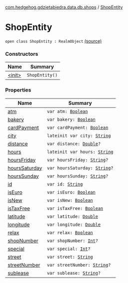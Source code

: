 [com.hedgehog.gdzietabiedra.data.db.shops](../index.md) / [ShopEntity](./index.md)

# ShopEntity

`open class ShopEntity : RealmObject` [(source)](https://github.com/asvid/GdzieTaBiedra/tree/master/app/src/main/java/com/hedgehog/gdzietabiedra/data/repository/shops/ShopEntity.kt#L10)

### Constructors

| Name | Summary |
|---|---|
| [&lt;init&gt;](-init-.md) | `ShopEntity()` |

### Properties

| Name | Summary |
|---|---|
| [atm](atm.md) | `var atm: `[`Boolean`](https://kotlinlang.org/api/latest/jvm/stdlib/kotlin/-boolean/index.html) |
| [bakery](bakery.md) | `var bakery: `[`Boolean`](https://kotlinlang.org/api/latest/jvm/stdlib/kotlin/-boolean/index.html) |
| [cardPayment](card-payment.md) | `var cardPayment: `[`Boolean`](https://kotlinlang.org/api/latest/jvm/stdlib/kotlin/-boolean/index.html) |
| [city](city.md) | `lateinit var city: `[`String`](https://kotlinlang.org/api/latest/jvm/stdlib/kotlin/-string/index.html) |
| [distance](distance.md) | `var distance: `[`Double`](https://kotlinlang.org/api/latest/jvm/stdlib/kotlin/-double/index.html)`?` |
| [hours](hours.md) | `lateinit var hours: `[`String`](https://kotlinlang.org/api/latest/jvm/stdlib/kotlin/-string/index.html) |
| [hoursFriday](hours-friday.md) | `var hoursFriday: `[`String`](https://kotlinlang.org/api/latest/jvm/stdlib/kotlin/-string/index.html)`?` |
| [hoursSaturday](hours-saturday.md) | `var hoursSaturday: `[`String`](https://kotlinlang.org/api/latest/jvm/stdlib/kotlin/-string/index.html)`?` |
| [hoursSunday](hours-sunday.md) | `var hoursSunday: `[`String`](https://kotlinlang.org/api/latest/jvm/stdlib/kotlin/-string/index.html)`?` |
| [id](id.md) | `var id: `[`String`](https://kotlinlang.org/api/latest/jvm/stdlib/kotlin/-string/index.html) |
| [isEuro](is-euro.md) | `var isEuro: `[`Boolean`](https://kotlinlang.org/api/latest/jvm/stdlib/kotlin/-boolean/index.html) |
| [isNew](is-new.md) | `var isNew: `[`Boolean`](https://kotlinlang.org/api/latest/jvm/stdlib/kotlin/-boolean/index.html) |
| [isTaxFree](is-tax-free.md) | `var isTaxFree: `[`Boolean`](https://kotlinlang.org/api/latest/jvm/stdlib/kotlin/-boolean/index.html) |
| [latitude](latitude.md) | `var latitude: `[`Double`](https://kotlinlang.org/api/latest/jvm/stdlib/kotlin/-double/index.html) |
| [longitude](longitude.md) | `var longitude: `[`Double`](https://kotlinlang.org/api/latest/jvm/stdlib/kotlin/-double/index.html) |
| [relax](relax.md) | `var relax: `[`Boolean`](https://kotlinlang.org/api/latest/jvm/stdlib/kotlin/-boolean/index.html) |
| [shopNumber](shop-number.md) | `var shopNumber: `[`Int`](https://kotlinlang.org/api/latest/jvm/stdlib/kotlin/-int/index.html)`?` |
| [special](special.md) | `var special: `[`Int`](https://kotlinlang.org/api/latest/jvm/stdlib/kotlin/-int/index.html)`?` |
| [street](street.md) | `var street: `[`String`](https://kotlinlang.org/api/latest/jvm/stdlib/kotlin/-string/index.html) |
| [streetNumber](street-number.md) | `var streetNumber: `[`String`](https://kotlinlang.org/api/latest/jvm/stdlib/kotlin/-string/index.html)`?` |
| [sublease](sublease.md) | `var sublease: `[`String`](https://kotlinlang.org/api/latest/jvm/stdlib/kotlin/-string/index.html)`?` |
